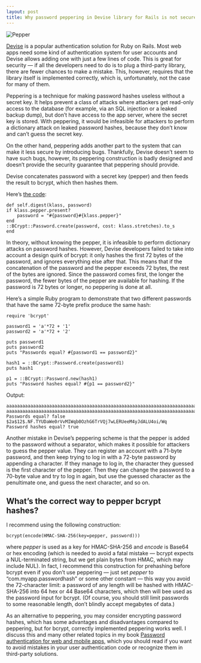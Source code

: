 ```yaml
---
layout: post
title: Why password peppering in Devise library for Rails is not secure
---
```


![Pepper](/img/2020/pepper.webp)

[Devise](https://github.com/heartcombo/devise) is a popular authentication solution for Ruby on Rails. Most web apps need some kind of authentication system for user accounts and Devise allows adding one with just a few lines of code. This is great for security — if all the developers need to do is to plug a third-party library, there are fewer chances to make a mistake. This, however, requires that the library itself is implemented correctly, which is, unfortunately, not the case for many of them.

Peppering is a technique for making password hashes useless without a secret key. It helps prevent a class of attacks where attackers get read-only access to the database (for example, via an SQL injection or a leaked backup dump), but don’t have access to the app server, where the secret key is stored. With peppering, it would be infeasible for attackers to perform a dictionary attack on leaked password hashes, because they don’t know and can’t guess the secret key.

On the other hand, peppering adds another part to the system that can make it less secure by introducing bugs. Thankfully, Devise doesn’t seem to have such bugs, however, its peppering construction is badly designed and doesn’t provide the security guarantee that peppering should provide.

Devise concatenates password with a secret key (pepper) and then feeds the result to bcrypt, which then hashes them.

Here’s [the code](https://github.com/heartcombo/devise/blob/70f3ae24e00906814b63fe1998c861ca45fbecf6/lib/devise/encryptor.rb#L9):

    def self.digest(klass, password)
    if klass.pepper.present?
        password = "#{password}#{klass.pepper}"
    end
    ::BCrypt::Password.create(password, cost: klass.stretches).to_s
    end

In theory, without knowing the pepper, it is infeasible to perform dictionary attacks on password hashes. However, Devise developers failed to take into account a design quirk of bcrypt: it only hashes the first 72 bytes of the password, and ignores everything else after that. This means that if the concatenation of the password and the pepper exceeds 72 bytes, the rest of the bytes are ignored. Since the password comes first, the longer the password, the fewer bytes of the pepper are available for hashing. If the password is 72 bytes or longer, no peppering is done at all.

Here’s a simple Ruby program to demonstrate that two different passwords that have the same 72-byte prefix produce the same hash:

    require 'bcrypt'

    password1 = 'a'*72 + '1'
    password2 = 'a'*72 + '2'

    puts password1
    puts password2
    puts "Passwords equal? #{password1 == password2}"

    hash1 = ::BCrypt::Password.create(password1)
    puts hash1

    p1 = ::BCrypt::Password.new(hash1)
    puts "Password hashes equal? #{p1 == password2}"

Output:

    aaaaaaaaaaaaaaaaaaaaaaaaaaaaaaaaaaaaaaaaaaaaaaaaaaaaaaaaaaaaaaaaaaaaaaaa1
    aaaaaaaaaaaaaaaaaaaaaaaaaaaaaaaaaaaaaaaaaaaaaaaaaaaaaaaaaaaaaaaaaaaaaaaa2
    Passwords equal? false
    $2a$12$.NF.TYUDaWe0rVvMIWqb0OzhG6TrVQj7wLERUeeM4yJdALU4oi/Wq
    Password hashes equal? true

Another mistake in Devise’s peppering scheme is that the pepper is added to the password without a separator, which makes it possible for attackers to guess the pepper value. They can register an account with a 71-byte password, and then keep trying to log in with a 72-byte password by appending a character. If they manage to log in, the character they guessed is the first character of the pepper. Then they can change the password to a 70-byte value and try to log in again, but use the guessed character as the penultimate one, and guess the next character, and so on.

What’s the correct way to pepper bcrypt hashes?
-----------------------------------------------

I recommend using the following construction:

    bcrypt(encode(HMAC-SHA-256(key=pepper, password)))

where _pepper_ is used as a key for HMAC-SHA-256 and _encode_ is Base64 or hex encoding (which is needed to avoid a fatal mistake — bcrypt expects a NUL-terminated string, but we get plain bytes from HMAC, which may include NUL). In fact, I recommend this construction for prehashing before bcrypt even if you don’t use peppering — just set _pepper_ to “com.myapp.passwordhash” or some other constant — this way you avoid the 72-character limit: a password of any length will be hashed with HMAC-SHA-256 into 64 hex or 44 Base64 characters, which then will bee used as the password input for bcrypt. (Of course, you should still limit passwords to some reasonable length, don’t blindly accept megabytes of data.)

As an alternative to peppering, you may consider encrypting password hashes, which has some advantages and disadvantages compared to peppering, but for bcrypt, correctly implemented peppering works well. I discuss this and many other related topics in my book [Password authentication for web and mobile apps](/authbook/), which you should read if you want to avoid mistakes in your user authentication code or recognize them in third-party solutions.

